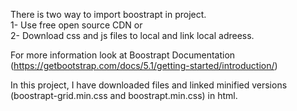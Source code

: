 There is two way to import boostrapt in project. <br>
1- Use free open source CDN or <br>
2- Download css and js files to local and link local adreess.

For more information look at Boostrapt Documentation (https://getbootstrap.com/docs/5.1/getting-started/introduction/)

In this project, I have downloaded files and linked minified versions (boostrapt-grid.min.css and boostrapt.min.css) in html.
